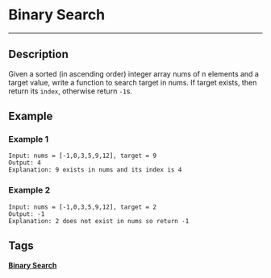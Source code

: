 # Binary Search
-----
## Description
Given a sorted (in ascending order) integer array nums of n elements and a target value, write a function to search target in nums. If target exists, then return its ```index```, otherwise return ```-1```s.

## Example
### Example 1
```
Input: nums = [-1,0,3,5,9,12], target = 9
Output: 4
Explanation: 9 exists in nums and its index is 4
```

### Example 2
```
Input: nums = [-1,0,3,5,9,12], target = 2
Output: -1
Explanation: 2 does not exist in nums so return -1
```

## Tags
**[Binary Search](https://leetcode.com/tag/binary-search)**
